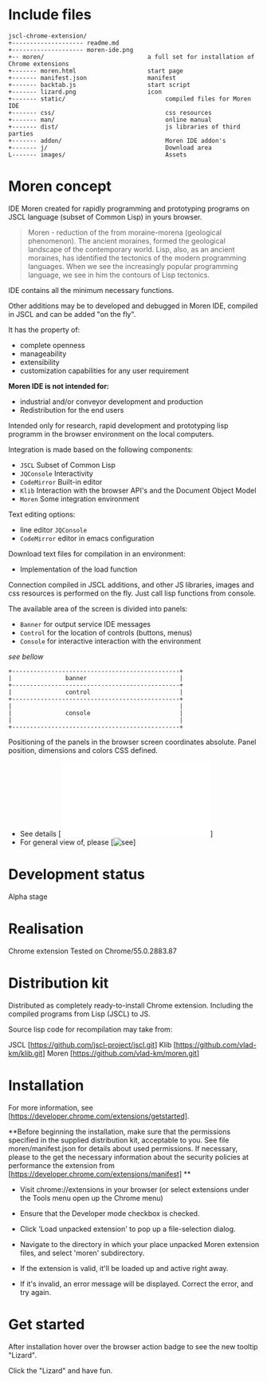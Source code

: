 # Include files


```
jscl-chrome-extension/
+-------------------- readme.md    
+-------------------- moren-ide.png    
+-- moren/                             a full set for installation of Chrome extensions    
+------- moren.html                    start page
+------- manifest.json                 manifest
+------- backtab.js                    start script
+------- lizard.png                    icon
+------- static/                            compiled files for Moren IDE
+------- css/                               css resources
+------- man/                               online manual
+------- dist/                              js libraries of third parties
+------- addon/                             Moren IDE addon's
+------- j/                                 Download area
L------- images/                            Assets
```

# Moren concept

IDE Moren created for rapidly programming and prototyping programs on JSCL language (subset of Common Lisp) in yours browser.

>Moren - reduction of the from moraine-morena (geological phenomenon).
The ancient moraines, formed the geological landscape of the contemporary world.
Lisp,  also, as an ancient moraines, has identified the tectonics of the modern programming languages. 
When we see the increasingly popular programming language, we see in him the contours of Lisp tectonics.

IDE contains all the minimum necessary functions.

Other additions may be to developed and debugged in Moren IDE, compiled in JSCL and can be added "on the fly".

It has the property of:

- complete openness
- manageability
- extensibility
- customization capabilities for any user requirement

**Moren IDE is not intended for:**

- industrial and/or conveyor development and production
- Redistribution for the end users 


Intended only for research, rapid development and prototyping lisp programm in the browser environment on the local computers.



Integration is made based on the following components:

- `JSCL` Subset of Common Lisp
- `JQConsole`  Interactivity
- `CodeMirror` Built-in editor
- `Klib`  Interaction with the browser API's and the Document Object Model
- `Moren` Some integration environment


Text editing options:

- line editor `JQConsole`
- `CodeMirror` editor in emacs configuration

Download text files for compilation in an environment:

- Implementation of the load function

Connection compiled in JSCL additions, and other JS libraries, images and css resources is performed on the fly.
Just call lisp functions from console.


The available area of the screen is divided into panels:

- `Banner` for output service IDE messages
- `Control` for the location of controls (buttons, menus)
- `Console` for interactive interaction with the environment 

*see bellow*

```
+-----------------------------------------------+
|               banner                          |
+-----------------------------------------------+
|               control                         |
+-----------------------------------------------+
|                                               |
|               console                         |
|                                               |
+-----------------------------------------------+
```

Positioning of the panels in the browser screen coordinates absolute. 
Panel position, dimensions and colors CSS defined.

- See details [![in](./moren/css/moren.css)]
- For general view of, please [![see](./moren/moren-ide.png)]



# Development status

Alpha stage

# Realisation

Chrome extension
Tested on Chrome/55.0.2883.87

# Distribution kit

Distributed as completely ready-to-install Chrome extension. Including the compiled programs from Lisp (JSCL) to JS.

Source lisp code for recompilation may take from:

JSCL   [https://github.com/jscl-project/jscl.git]
Klib   [https://github.com/vlad-km/klib.git]
Moren  [https://github.com/vlad-km/moren.git]


# Installation

For more information, see [https://developer.chrome.com/extensions/getstarted].

**Before beginning the installation, make sure that the permissions specified in the supplied distribution kit, acceptable to you.
See file moren/manifest.json for details about used permissions. If necessary, please to the get the necessary information 
about the security policies at performance the extension from [https://developer.chrome.com/extensions/manifest] **

- Visit chrome://extensions in your browser (or select extensions under the Tools menu open up the Chrome menu)

- Ensure that the Developer mode checkbox is checked.

- Click 'Load unpacked extension' to pop up a file-selection dialog.

- Navigate to the directory in which your place unpacked Moren extension files, and select 'moren' subdirectory.

- If the extension is valid, it'll be loaded up and active right away.
 
- If it's invalid, an error message will be displayed. Correct the error, and try again.


# Get started

After installation hover over the browser action badge to see the new tooltip "Lizard".

Click the "Lizard" and have fun.



